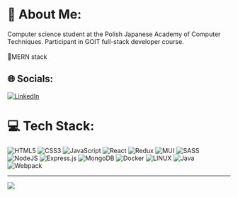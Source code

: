 # 💫 About Me:
Computer science student at the Polish Japanese Academy of Computer Techniques. Participant in GOIT full-stack developer course.</br><br>🌱MERN stack


## 🌐 Socials:
[![LinkedIn](https://img.shields.io/badge/LinkedIn-%230077B5.svg?logo=linkedin&logoColor=white)](https://www.linkedin.com/in/juliusz-kamiński/) 

# 💻 Tech Stack:
![HTML5](https://img.shields.io/badge/html5-%23E34F26.svg?style=for-the-badge&logo=html5&logoColor=white) ![CSS3](https://img.shields.io/badge/css3-%231572B6.svg?style=for-the-badge&logo=css3&logoColor=white) ![JavaScript](https://img.shields.io/badge/javascript-%23323330.svg?style=for-the-badge&logo=javascript&logoColor=%23F7DF1E) ![React](https://img.shields.io/badge/react-%2320232a.svg?style=for-the-badge&logo=react&logoColor=%2361DAFB) ![Redux](https://img.shields.io/badge/redux-%23593d88.svg?style=for-the-badge&logo=redux&logoColor=white) ![MUI](https://img.shields.io/badge/MUI-%230081CB.svg?style=for-the-badge&logo=material-ui&logoColor=white) ![SASS](https://img.shields.io/badge/SASS-hotpink.svg?style=for-the-badge&logo=SASS&logoColor=white) ![NodeJS](https://img.shields.io/badge/node.js-6DA55F?style=for-the-badge&logo=node.js&logoColor=white) ![Express.js](https://img.shields.io/badge/express.js-%23404d59.svg?style=for-the-badge&logo=express&logoColor=%2361DAFB) ![MongoDB](https://img.shields.io/badge/MongoDB-%234ea94b.svg?style=for-the-badge&logo=mongodb&logoColor=white) ![Docker](https://img.shields.io/badge/docker-%230db7ed.svg?style=for-the-badge&logo=docker&logoColor=white) ![LINUX](https://img.shields.io/badge/Linux-FCC624?style=for-the-badge&logo=linux&logoColor=black) ![Java](https://img.shields.io/badge/java-%23ED8B00.svg?style=for-the-badge&logo=java&logoColor=white) ![Webpack](https://img.shields.io/badge/webpack-%238DD6F9.svg?style=for-the-badge&logo=webpack&logoColor=black)
<!--# 📊 GitHub Stats: -->
<!-- ![](https://github-readme-stats.vercel.app/api?username=jkamin61&theme=react&hide_border=true&include_all_commits=false&count_private=false)<br/>
![](https://github-readme-streak-stats.herokuapp.com/?user=jkamin61&theme=react&hide_border=true)<br/> -->
<!-- ![](https://github-readme-stats.vercel.app/api/top-langs/?username=jkamin61&theme=react&hide_border=true&include_all_commits=false&count_private=false&layout=compact) -->

---
[![](https://visitcount.itsvg.in/api?id=jkamin61&icon=0&color=0)](https://visitcount.itsvg.in)

<!-- Proudly created with GPRM ( https://gprm.itsvg.in ) -->
